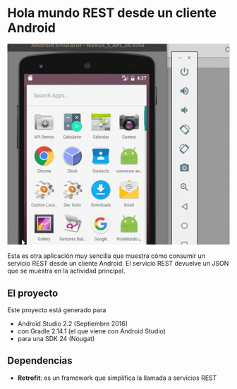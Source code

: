 # Hola mundo REST desde un cliente Android

![video](video/demo.gif) 

Esta es otra aplicación muy sencilla que muestra cómo consumir un servicio REST desde un cliente Android. El servicio REST devuelve un JSON que se muestra en la actividad principal.

## El proyecto
Este proyecto está generado para

* Android Studio 2.2 (Septiembre 2016)
* con Gradle 2.14.1 (el que viene con Android Studio)
* para una SDK 24 (Nougat)

## Dependencias

* **Retrofit**: es un framework que simplifica la llamada a servicios REST


